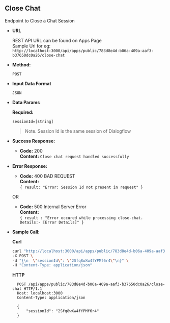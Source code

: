 **Close Chat**
----
  Endpoint to Close a Chat Session

* **URL**

    REST API URL can be found on Apps Page <br />
    Sample Url for eg: <br /> `http://localhost:3000/api/apps/public/783d8e4d-b06a-409a-aaf3-b37650dc0a26/close-chat`

* **Method:**

  `POST`
  
*  **Input Data Format**

    `JSON`

* **Data Params**

   **Required:**
 
   `sessionId=[string]`
   > Note. Session Id is the same session of Dialogflow

* **Success Response:**

  * **Code:** 200 <br />
    **Content:** `Close chat request handled successfully`
 
* **Error Response:**

  * **Code:** 400 BAD REQUEST <br />
    **Content:** <br/>
    `{
        result: "Error: Session Id not present in request"
    }`

  OR

  * **Code:** 500 Internal Server Error <br />
    **Content:** <br />
    `{ result : "Error occured while processing close-chat. Details:- [Error Details]" }`

* **Sample Call:**

    **Curl**
    ```bash
    curl "http://localhost:3000/api/apps/public/783d8e4d-b06a-409a-aaf3-b37650dc0a26/close-chat" \
    -X POST \
    -d "{\n  \"sessionId\": \"2Sfq8wXw4fYPMf6r4\"\n}" \
    -H "Content-Type: application/json" 
    ```
    **HTTP**

  ```HTTP
    POST /api/apps/public/783d8e4d-b06a-409a-aaf3-b37650dc0a26/close-chat HTTP/1.1
    Host: localhost:3000
    Content-Type: application/json

    {
        "sessionId": "2Sfq8wXw4fYPMf6r4"
    }
  ```
